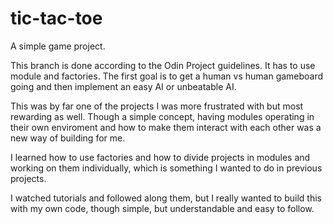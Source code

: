 # tic-tac-toe
A simple game project.

This branch is done according to the Odin Project guidelines. It has to use module and factories. 
The first goal is to get a human vs human gameboard going and then implement an easy AI or unbeatable AI.

This was by far one of the projects I was more frustrated with but most rewarding as well. Though a simple concept, having modules operating in their own enviroment and how to make them interact with each other was a new way of building for me. 

I learned how to use factories and how to divide projects in modules and working on them individually, which is something I wanted to do in previous projects.

I watched tutorials and followed along them, but I really wanted to build this with my own code, though simple, but understandable and easy to follow.